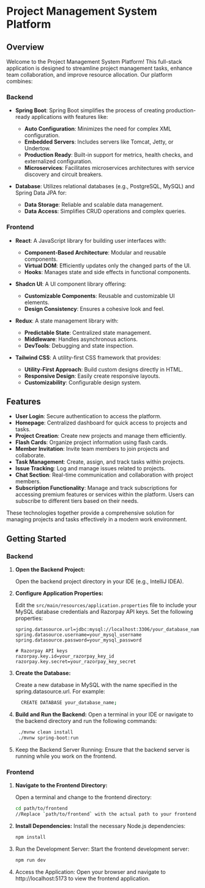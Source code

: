 # Project Management System Platform

## Overview

Welcome to the Project Management System Platform! This full-stack application is designed to streamline project management tasks, enhance team collaboration, and improve resource allocation. Our platform combines:

### Backend

- **Spring Boot**: 
  Spring Boot simplifies the process of creating production-ready applications with features like:
  - **Auto Configuration**: Minimizes the need for complex XML configuration.
  - **Embedded Servers**: Includes servers like Tomcat, Jetty, or Undertow.
  - **Production Ready**: Built-in support for metrics, health checks, and externalized configuration.
  - **Microservices**: Facilitates microservices architectures with service discovery and circuit breakers.

- **Database**: 
  Utilizes relational databases (e.g., PostgreSQL, MySQL) and Spring Data JPA for:
  - **Data Storage**: Reliable and scalable data management.
  - **Data Access**: Simplifies CRUD operations and complex queries.
    
### Frontend

- **React**: 
  A JavaScript library for building user interfaces with:
  - **Component-Based Architecture**: Modular and reusable components.
  - **Virtual DOM**: Efficiently updates only the changed parts of the UI.
  - **Hooks**: Manages state and side effects in functional components.

- **Shadcn UI**: 
  A UI component library offering:
  - **Customizable Components**: Reusable and customizable UI elements.
  - **Design Consistency**: Ensures a cohesive look and feel.

- **Redux**: 
  A state management library with:
  - **Predictable State**: Centralized state management.
  - **Middleware**: Handles asynchronous actions.
  - **DevTools**: Debugging and state inspection.

- **Tailwind CSS**: 
  A utility-first CSS framework that provides:
  - **Utility-First Approach**: Build custom designs directly in HTML.
  - **Responsive Design**: Easily create responsive layouts.
  - **Customizability**: Configurable design system.
  
## Features

- **User Login**: Secure authentication to access the platform.
- **Homepage**: Centralized dashboard for quick access to projects and tasks.
- **Project Creation**: Create new projects and manage them efficiently.
- **Flash Cards**: Organize project information using flash cards.
- **Member Invitation**: Invite team members to join projects and collaborate.
- **Task Management**: Create, assign, and track tasks within projects.
- **Issue Tracking**: Log and manage issues related to projects.
- **Chat Section**: Real-time communication and collaboration with project members.
- **Subscription Functionality**: Manage and track subscriptions for accessing premium features or services within the platform. Users can subscribe to different tiers based on their needs.


These technologies together provide a comprehensive solution for managing projects and tasks effectively in a modern work environment.

## Getting Started

### Backend

1. **Open the Backend Project:**

   Open the backend project directory in your IDE (e.g., IntelliJ IDEA).

2. **Configure Application Properties:**

   Edit the `src/main/resources/application.properties` file to include your MySQL database credentials and Razorpay API keys. Set the following properties:
   
   ```properties
   spring.datasource.url=jdbc:mysql://localhost:3306/your_database_name
   spring.datasource.username=your_mysql_username
   spring.datasource.password=your_mysql_password
   
   # Razorpay API keys
   razorpay.key.id=your_razorpay_key_id
   razorpay.key.secret=your_razorpay_key_secret
   
3. **Create the Database:**

    Create a new database in MySQL with the name specified in the spring.datasource.url. For example:
    ````bash
      CREATE DATABASE your_database_name;

4. **Build and Run the Backend:**
   Open a terminal in your IDE or navigate to the backend directory and run the following commands:
   ```bash
    ./mvnw clean install
    ./mvnw spring-boot:run

5. Keep the Backend Server Running:
   Ensure that the backend server is running while you work on the frontend.

### Frontend

1. **Navigate to the Frontend Directory:**

   Open a terminal and change to the frontend directory:

   ```bash
   cd path/to/frontend
   //Replace `path/to/frontend` with the actual path to your frontend directory.

2. **Install Dependencies:**
   Install the necessary Node.js dependencies:
   ```bash
   npm install
   
3. Run the Development Server:
   Start the frontend development server:
   ```bash
   npm run dev
   
4. Access the Application:
   Open your browser and navigate to http://localhost:5173 to view the frontend application.



